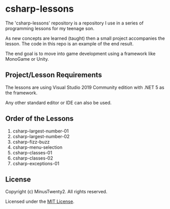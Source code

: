 # csharp-lessons

The 'csharp-lessons' repository is a repository I use in a series of programming lessons for my teenage son.  

As new concepts are learned (taught) then a small project accompanies the lesson.  The code in this repo is an
example of the end result.

The end goal is to move into game development using a framework like MonoGame or Unity.

## Project/Lesson Requirements
The lessons are using Visual Studio 2019 Community edition with .NET 5 as the framework.

Any other standard editor or IDE can also be used.

## Order of the Lessons
1. csharp-largest-number-01
2. csharp-largest-number-02
3. csharp-fizz-buzz
4. csharp-menu-selection
5. csharp-classes-01
6. csharp-classes-02
7. csharp-exceptions-01

## License
Copyright (c) MinusTwenty2. All rights reserved.

Licensed under the [MIT License](./LICENSE).
